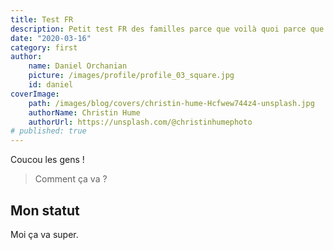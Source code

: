 ```yaml
---
title: Test FR
description: Petit test FR des familles parce que voilà quoi parce que là vraiment ras-le-bol de ces âneries 
date: "2020-03-16"
category: first
author:
    name: Daniel Orchanian
    picture: /images/profile/profile_03_square.jpg
    id: daniel
coverImage:
    path: /images/blog/covers/christin-hume-Hcfwew744z4-unsplash.jpg
    authorName: Christin Hume
    authorUrl: https://unsplash.com/@christinhumephoto
# published: true
---
```



Coucou les gens !

> Comment ça va ?

## Mon statut

Moi ça va super.
